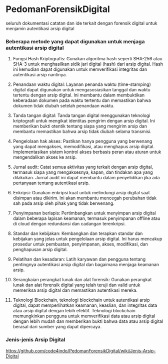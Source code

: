 # PedomanForensikDigital
seluruh dokumentasi catatan dan ide terkait dengan forensik digital untuk menjamin autentikasi arsip digital 

### Beberapa metode yang dapat digunakan untuk menjaga autentikasi arsip digital 

1. Fungsi Hash Kriptografis: Gunakan algoritma hash seperti SHA-256 atau SHA-3 untuk menghasilkan sidik jari digital (hash) dari arsip digital. Hash ini kemudian dapat digunakan untuk memverifikasi integritas dan autentikasi arsip nantinya.

2. Penandaan waktu digital: Layanan penanda waktu (time-stamping) digital dapat digunakan untuk mengasosiasikan tanggal dan waktu tertentu dengan arsip digital. Ini membantu dalam membuktikan keberadaan dokumen pada waktu tertentu dan memastikan bahwa dokumen tidak diubah setelah penandaan waktu.

3. Tanda tangan digital: Tanda tangan digital menggunakan teknologi kriptografi untuk mengikat identitas pengirim dengan arsip digital. Ini memberikan bukti otentik tentang siapa yang mengirim arsip dan membantu memastikan bahwa arsip tidak diubah selama transmisi.

4. Pengelolaan hak akses: Pastikan hanya pengguna yang berwenang yang dapat mengakses, memodifikasi, atau menghapus arsip digital. Implementasikan sistem kontrol akses berbasis peran atau aturan untuk mengendalikan akses ke arsip.

5. Jurnal audit: Catat semua aktivitas yang terkait dengan arsip digital, termasuk siapa yang mengaksesnya, kapan, dan tindakan apa yang dilakukan. Jurnal audit ini dapat membantu dalam penyelidikan jika ada pertanyaan tentang autentikasi arsip.

6. Enkripsi: Gunakan enkripsi kuat untuk melindungi arsip digital saat disimpan atau dikirim. Ini akan membantu mencegah perubahan tidak sah pada arsip oleh pihak yang tidak berwenang.

7. Penyimpanan berlapis: Pertimbangkan untuk menyimpan arsip digital dalam beberapa lapisan keamanan, termasuk penyimpanan offline atau di cloud dengan redundansi dan cadangan terenkripsi.

8. Standar dan kebijakan: Kembangkan dan terapkan standar dan kebijakan yang jelas untuk pengelolaan arsip digital. Ini harus mencakup prosedur untuk pembuatan, penyimpanan, akses, modifikasi, dan penghapusan arsip digital.

9. Pelatihan dan kesadaran: Latih karyawan dan pengguna tentang pentingnya autentikasi arsip digital dan bagaimana menjaga keamanan arsip.

10. Serangkaian perangkat lunak dan alat forensik: Gunakan perangkat lunak dan alat forensik digital yang telah teruji dan valid untuk memeriksa arsip digital dan memastikan autentikasi mereka.

11. Teknologi Blockchain, teknologi blockchain untuk autentikasi arsip digital, dapat memperlihatkan keamanan, keaslian, dan integritas data atau arsip digital dengan lebih efektif. Teknologi blockchain memungkinkan pengguna untuk memverifikasi data atau arsip digital dengan lebih mudah dan memberikan bukti bahwa data atau arsip digital berasal dari sumber yang dapat dipercaya.


### Jenis-jenis Arsip Digital 
https://github.com/code4indo/PedomanForensikDigital/wiki/Jenis-Arsip-Digital
